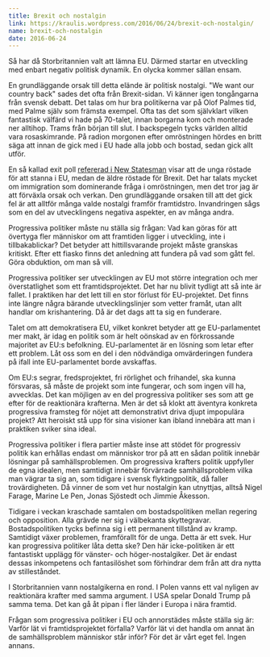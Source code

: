 ```yaml
---
title: Brexit och nostalgin
link: https://kraulis.wordpress.com/2016/06/24/brexit-och-nostalgin/
name: brexit-och-nostalgin
date: 2016-06-24
---
```

Så har då Storbritannien valt att lämna EU. Därmed startar en utveckling med enbart negativ politisk dynamik. En olycka kommer sällan ensam.

En grundläggande orsak till detta elände är politisk nostalgi. "We want our country back" sades det ofta från Brexit-sidan. Vi känner igen tongångarna från svensk debatt. Det talas om hur bra politikerna var på Olof Palmes tid, med Palme själv som främsta exempel. Ofta tas det som självklart vilken fantastisk välfärd vi hade på 70-talet, innan borgarna kom och monterade ner alltihop. Trams från början till slut. I backspegeln tycks världen alltid vara rosaskimrande. På radion morgonen efter omröstningen hördes en britt säga att innan de gick med i EU hade alla jobb och bostad, sedan gick allt utför.

En så kallad exit poll [refererad i New Statesman](http://www.newstatesman.com/politics/staggers/2016/06/how-did-different-demographic-groups-vote-eu-referendum) visar att de unga röstade för att stanna i EU, medan de äldre röstade för Brexit. Det har talats mycket om immigration som dominerande fråga i omröstningen, men det tror jag är att förväxla orsak och verkan. Den grundläggande orsaken till att det gick fel är att alltför många valde nostalgi framför framtidstro. Invandringen sågs som en del av utvecklingens negativa aspekter, en av många andra.

Progressiva politiker måste nu ställa sig frågan: Vad kan göras för att övertyga fler människor om att framtiden ligger i utveckling, inte i tillbakablickar? Det betyder att hittillsvarande projekt måste granskas kritiskt. Efter ett fiasko finns det anledning att fundera på vad som gått fel. Göra obduktion, om man så vill.



Progressiva politiker ser utvecklingen av EU mot större integration och mer överstatlighet som ett framtidsprojektet. Det har nu blivit tydligt att så inte är fallet. I praktiken har det lett till en stor förlust för EU-projektet. Det finns inte längre några bärande utvecklingslinjer som vetter framåt, utan allt handlar om krishantering. Då är det dags att ta sig en funderare.

Talet om att demokratisera EU, vilket konkret betyder att ge EU-parlamentet mer makt, är idag en politik som är helt oönskad av en förkrossande majoritet av EU:s befolkning. EU-parlamentet är en lösning som letar efter ett problem. Låt oss som en del i den nödvändiga omvärderingen fundera på ifall inte EU-parlamentet borde avskaffas.

Om EU:s segrar, fredsprojektet, fri rörlighet och frihandel, ska kunna försvaras, så måste de projekt som inte fungerar, och som ingen vill ha, avvecklas. Det kan möjligen av en del progressiva politiker ses som att ge efter för de reaktionära krafterna. Men är det så klokt att äventyra konkreta progressiva framsteg för nöjet att demonstrativt driva djupt impopulära projekt? Att heroiskt stå upp för sina visioner kan ibland innebära att man i praktiken sviker sina ideal.

Progressiva politiker i flera partier måste inse att stödet för progressiv politik kan erhållas endast om människor tror på att en sådan politik innebär lösningar på samhällsproblemen. Om progressiva krafters politik uppfyller de egna idealen, men samtidigt innebär förvärrade samhällsproblem vilka man vägrar ta sig an, som tidigare i svensk flyktingpolitik, då faller trovärdigheten. Då vinner de som vet hur nostalgin kan utnyttjas, alltså Nigel Farage, Marine Le Pen, Jonas Sjöstedt och Jimmie Åkesson.

Tidigare i veckan kraschade samtalen om bostadspolitiken mellan regering och opposition. Alla grävde ner sig i välbekanta skyttegravar. Bostadspolitiken tycks befinna sig i ett permanent tillstånd av kramp. Samtidigt växer problemen, framförallt för de unga. Detta är ett svek. Hur kan progressiva politiker låta detta ske? Den här icke-politiken är ett fantastiskt upplägg för vänster- och höger-nostalgiker. Det är endast dessas inkompetens och fantasilöshet som förhindrar dem från att dra nytta av stilleståndet.

I Storbritannien vann nostalgikerna en rond. I Polen vanns ett val nyligen av reaktionära krafter med samma argument. I USA spelar Donald Trump på samma tema. Det kan gå åt pipan i fler länder i Europa i nära framtid.

Frågan som progressiva politiker i EU och annorstädes måste ställa sig är: Varför lät vi framtidsprojektet förfalla? Varför lät vi det handla om annat än de samhällsproblem människor står inför? För det är vårt eget fel. Ingen annans.

